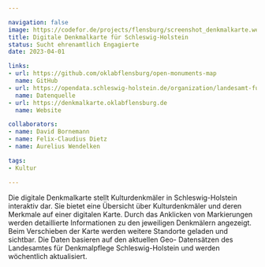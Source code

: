 ```yaml
---

navigation: false
image: https://codefor.de/projects/flensburg/screenshot_denkmalkarte.webp
title: Digitale Denkmalkarte für Schleswig-Holstein
status: Sucht ehrenamtlich Engagierte
date: 2023-04-01

links:
- url: https://github.com/oklabflensburg/open-monuments-map
  name: GitHub
- url: https://opendata.schleswig-holstein.de/organization/landesamt-fur-denkmalpflege
  name: Datenquelle
- url: https://denkmalkarte.oklabflensburg.de
  name: Website

collaborators:
- name: David Bornemann
- name: Felix-Claudius Dietz
- name: Aurelius Wendelken

tags:
- Kultur

---
```


Die digitale Denkmalkarte stellt Kulturdenkmäler in Schleswig-Holstein interaktiv dar. Sie bietet eine Übersicht über Kulturdenkmäler und deren Merkmale auf einer digitalen Karte. Durch das Anklicken von Markierungen werden detaillierte Informationen zu den jeweiligen Denkmälern angezeigt. Beim Verschieben der Karte werden weitere Standorte geladen und sichtbar. Die Daten basieren auf den aktuellen Geo- Datensätzen des Landesamtes für Denkmalpflege Schleswig-Holstein und werden wöchentlich aktualisiert.
